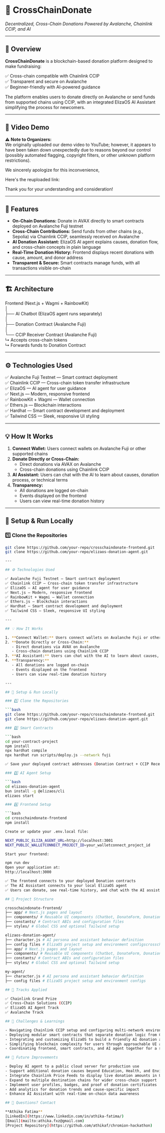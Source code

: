 # 🌟 CrossChainDonate

_Decentralized, Cross-Chain Donations Powered by Avalanche, Chainlink CCIP, and AI_

---

## 🚀 Overview

**CrossChainDonate** is a blockchain-based donation platform designed to make fundraising:

✅ Cross-chain compatible with Chainlink CCIP  
✅ Transparent and secure on Avalanche  
✅ Beginner-friendly with AI-powered guidance

The platform enables users to donate directly on Avalanche or send funds from supported chains using CCIP, with an integrated ElizaOS AI Assistant simplifying the process for newcomers.

---

## 🎥 Video Demo

⚠️ **Note to Organizers:**  
We originally uploaded our demo video to YouTube; however, it appears to have been taken down unexpectedly due to reasons beyond our control (possibly automated flagging, copyright filters, or other unknown platform restrictions).

We sincerely apologize for this inconvenience,

Here's the reuploaded link:

Thank you for your understanding and consideration!

---

## 🎯 Features

- **On-Chain Donations:** Donate in AVAX directly to smart contracts deployed on Avalanche Fuji testnet
- **Cross-Chain Contributions:** Send funds from other chains (e.g., Sepolia) via Chainlink CCIP, seamlessly received on Avalanche
- **AI Donation Assistant:** ElizaOS AI agent explains causes, donation flow, and cross-chain concepts in plain language
- **Real-Time Donation History:** Frontend displays recent donations with cause, amount, and donor address
- **Transparent & Secure:** Smart contracts manage funds, with all transactions visible on-chain

---

## 🏗️ Architecture

Frontend (Next.js + Wagmi + RainbowKit) <br />
│<br />
├── AI Chatbot (ElizaOS agent runs separately)<br />
│<br />
├── Donation Contract (Avalanche Fuji)<br />
│<br />
└── CCIP Receiver Contract (Avalanche Fuji)<br />
↳ Accepts cross-chain tokens<br />
↳ Forwards funds to Donation Contract<br />

---

## ⚙️ Technologies Used

✅ Avalanche Fuji Testnet — Smart contract deployment  
✅ Chainlink CCIP — Cross-chain token transfer infrastructure  
✅ ElizaOS — AI agent for user guidance  
✅ Next.js — Modern, responsive frontend  
✅ RainbowKit + Wagmi — Wallet connection  
✅ Ethers.js — Blockchain interactions  
✅ Hardhat — Smart contract development and deployment  
✅ Tailwind CSS — Sleek, responsive UI styling

---

## 💡 How It Works

1. **Connect Wallet:** Users connect wallets on Avalanche Fuji or other supported chains
2. **Donate Directly or Cross-Chain:**
   - Direct donations via AVAX on Avalanche
   - Cross-chain donations using Chainlink CCIP
3. **AI Assistant:** Users can chat with the AI to learn about causes, donation process, or technical terms
4. **Transparency:**
   - All donations are logged on-chain
   - Events displayed on the frontend
   - Users can view real-time donation history

---

## 🔧 Setup & Run Locally

### 1️⃣ Clone the Repositories

````bash
git clone https://github.com/your-repo/crosschaindonate-frontend.git
git clone https://github.com/your-repo/elizaos-donation-agent.git

---

## ⚙️ Technologies Used

✅ Avalanche Fuji Testnet — Smart contract deployment
✅ Chainlink CCIP — Cross-chain token transfer infrastructure
✅ ElizaOS — AI agent for user guidance
✅ Next.js — Modern, responsive frontend
✅ RainbowKit + Wagmi — Wallet connection
✅ Ethers.js — Blockchain interactions
✅ Hardhat — Smart contract development and deployment
✅ Tailwind CSS — Sleek, responsive UI styling

---

## 💡 How It Works

1. **Connect Wallet:** Users connect wallets on Avalanche Fuji or other supported chains
2. **Donate Directly or Cross-Chain:**
   - Direct donations via AVAX on Avalanche
   - Cross-chain donations using Chainlink CCIP
3. **AI Assistant:** Users can chat with the AI to learn about causes, donation process, or technical terms
4. **Transparency:**
   - All donations are logged on-chain
   - Events displayed on the frontend
   - Users can view real-time donation history

---

## 🔧 Setup & Run Locally

### 1️⃣ Clone the Repositories

```bash
git clone https://github.com/your-repo/crosschaindonate-frontend.git
git clone https://github.com/your-repo/elizaos-donation-agent.git

### 2️⃣ Smart Contracts

```bash
cd your-contract-project
npm install
npx hardhat compile
npx hardhat run scripts/deploy.js --network fuji

✅ Save your deployed contract addresses (Donation Contract + CCIP Receiver Contract)

### 3️⃣ AI Agent Setup

```bash
cd elizaos-donation-agent
bun install -g @elizaos/cli
elizaos start

### 4️⃣ Frontend Setup

```bash
cd crosschaindonate-frontend
npm install

Create or update your .env.local file:

NEXT_PUBLIC_ELIZA_AGENT_URL=http://localhost:3001
NEXT_PUBLIC_WALLETCONNECT_PROJECT_ID=your_walletconnect_project_id

Start your frontend:

npm run dev
Open your application at:
http://localhost:3000

✅ The frontend connects to your deployed Donation contracts
✅ The AI Assistant connects to your local ElizaOS agent
✅ Users can donate, see real-time history, and chat with the AI assistant

## 🧩 Project Structure

crosschaindonate-frontend/
├── app/ # Next.js pages and layout
├── components/ # Reusable UI components (Chatbot, DonateForm, DonationsList)
├── constants/ # Contract ABIs and configuration files
├── styles/ # Global CSS and optional Tailwind setup

elizaos-donation-agent/
├── character.js # AI persona and assistant behavior definition
├── config files # ElizaOS project setup and environment configscrosschaindonate-frontend/
├── app/ # Next.js pages and layout
├── components/ # Reusable UI components (Chatbot, DonateForm, DonationsList)
├── constants/ # Contract ABIs and configuration files
├── styles/ # Global CSS and optional Tailwind setup

my-agent/
├── character.js # AI persona and assistant behavior definition
├── config files # ElizaOS project setup and environment configs

## 🏁 Tracks Applied

✅ Chainlink Grand Prize
✅ Cross-Chain Solutions (CCIP)
✅ ElizaOS AI Agent Track
✅ Avalanche Track

## 🎉 Challenges & Learnings

- Navigating Chainlink CCIP setup and configuring multi-network environments
- Deploying modular smart contracts that separate donation logic from CCIP handling
- Integrating and customizing ElizaOS to build a friendly AI donation assistant
- Simplifying blockchain complexity for users through approachable UI and AI-driven explanations
- Coordinating frontend, smart contracts, and AI agent together for a seamless, functional experience

## 🤖 Future Improvements

- Deploy AI agent to a public cloud server for production use
- Support additional donation causes beyond Education, Health, and Environment
- Integrate Chainlink Price Feeds to display live donation amounts in USD
- Expand to multiple destination chains for wider cross-chain support
- Implement user profiles, badges, and proof of donation certificates
- Add analytics for donation trends and cause-specific impact
- Enhance AI Assistant with real-time on-chain data awareness

## 💬 Questions? Contact

**Athika Fatima**
[LinkedIn](https://www.linkedin.com/in/athika-fatima/)
[Email](mailto:athika.fxz@gmail.com)
[Project Repository](https://github.com/athikaf/chromion-hackathon)
````
